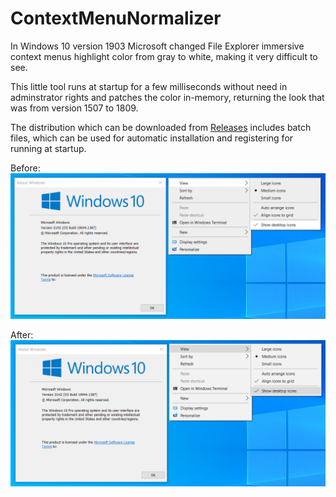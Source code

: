 # ContextMenuNormalizer

In Windows 10 version 1903 Microsoft changed File Explorer immersive context menus highlight color from gray to white, making it very difficult to see.

This little tool runs at startup for a few milliseconds without need in adminstrator rights and patches the color in-memory, returning the look that was from version 1507 to 1809.

The distribution which can be downloaded from [Releases](https://github.com/krlvm/ContextMenuNormalizer/releases) includes batch files, which can be used for automatic installation and registering for running at startup.

Before:
![Before](https://github.com/krlvm/ContextMenuNormalizer/blob/master/.screenshots/before.png?raw=true)

After:
![After](https://github.com/krlvm/ContextMenuNormalizer/blob/master/.screenshots/after.png?raw=true)